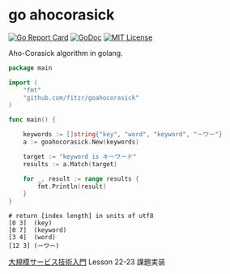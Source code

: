 go ahocorasick
===========
[![Go Report Card](https://goreportcard.com/badge/github.com/fitzr/goahocorasick)](https://goreportcard.com/report/github.com/fitzr/goahocorasick) [![GoDoc](https://godoc.org/github.com/fitzr/goahocorasick?status.png)](https://godoc.org/github.com/fitzr/goahocorasick) [![MIT License](http://img.shields.io/badge/license-MIT-blue.svg?style=flat)](https://github.com/fitzr/goahocorasick/blob/master/LICENSE)

Aho-Corasick algorithm in golang.

~~~ go
package main

import (
    "fmt"
    "github.com/fitzr/goahocorasick"
)

func main() {

    keywords := []string{"key", "word", "keyword", "ーワー"}
    a := goahocorasick.New(keywords)

    target := "keyword is キーワード"
    results := a.Match(target)

    for _, result := range results {
        fmt.Println(result)
    }
}
~~~

~~~
# return [index length] in units of utf8
[0 3]  (key)
[0 7]  (keyword)
[3 4]  (word)
[12 3] (ーワー)
~~~

[大規模サービス技術入門](http://gihyo.jp/book/2010/978-4-7741-4307-1) Lesson 22-23 課題実装
